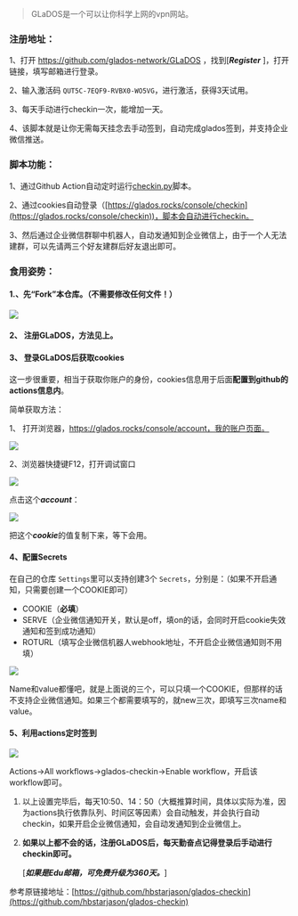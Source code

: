 > GLaDOS是一个可以让你科学上网的vpn网站。

### 注册地址：

1、打开 https://github.com/glados-network/GLaDOS ，找到[***Register*** ]，打开链接，填写邮箱进行登录。

2、输入激活码 `QUT5C-7EQF9-RVBX0-WO5VG`，进行激活，获得3天试用。

3、每天手动进行checkin一次，能增加一天。

4、该脚本就是让你无需每天挂念去手动签到，自动完成glados签到，并支持企业微信推送。

### 脚本功能：

1、通过Github Action自动定时运行[checkin.py](https://github.com/talkzhang/glados-signin/blob/master/checkin.py)脚本。

2、通过cookies自动登录（[https://glados.rocks/console/checkin](https://glados.rocks/console/checkin))，脚本会自动进行checkin。

3、然后通过企业微信群聊中机器人，自动发通知到企业微信上，由于一个人无法建群，可以先请两三个好友建群后好友退出即可。

### 食用姿势：

#### 1.、先“Fork”本仓库。（不需要修改任何文件！）

![](https://cdn.jsdelivr.net/gh/talkzhang/imgs-bed@master/image/20220622184524.png)

#### 2、 注册GLaDOS，方法见上。

#### 3、 登录GLaDOS后获取cookies

这一步很重要，相当于获取你账户的身份，cookies信息用于后面**配置到github的actions信息内**。

简单获取方法：

1、 打开浏览器，https://glados.rocks/console/account，我的账户页面。

![](https://cdn.jsdelivr.net/gh/talkzhang/imgs-bed@master/image/20220622184913.png)

2、浏览器快捷键F12，打开调试窗口

![](https://cdn.jsdelivr.net/gh/talkzhang/imgs-bed@master/image/20220622185105.png)

点击这个***account***：

![](https://cdn.jsdelivr.net/gh/talkzhang/imgs-bed@master/image/20220622185253.png)

把这个***cookie***的值复制下来，等下会用。

#### 4、配置Secrets

在自己的仓库 `Settings`里可以支持创建3个 `Secrets`，分别是：（如果不开启通知，只需要创建一个COOKIE即可）

- COOKIE（**必填**）
- SERVE（企业微信通知开关，默认是off，填on的话，会同时开启cookie失效通知和签到成功通知）
- ROTURL（填写企业微信机器人webhook地址，不开启企业微信通知则不用填）

![](https://cdn.jsdelivr.net/gh/talkzhang/imgs-bed@master/image/20220623102830.png)

Name和value都懂吧，就是上面说的三个，可以只填一个COOKIE，但那样的话不支持企业微信通知。如果三个都需要填写的，就new三次，即填写三次name和value。

#### 5、利用actions定时签到

![](https://cdn.jsdelivr.net/gh/talkzhang/imgs-bed@master/image/20220623103247.png)

Actions->All workflows->glados-checkin->Enable workflow，开启该workflow即可。

1. 以上设置完毕后，每天10:50、14：50（大概推算时间，具体以实际为准，因为actions执行依靠队列、时间区等因素）会自动触发，并会执行自动checkin，如果开启企业微信通知，会自动发通知到企业微信上。
2. **如果以上都不会的话，注册GLaDOS后，每天勤奋点记得登录后手动进行checkin即可。**

   [***如果是Edu邮箱，可免费升级为360天。***]

参考原链接地址：[https://github.com/hbstarjason/glados-checkin](https://github.com/hbstarjason/glados-checkin)
